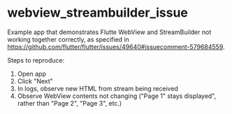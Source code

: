 # webview_streambuilder_issue

Example app that demonstrates Flutte WebView and StreamBuilder not working together correctly, as specified in https://github.com/flutter/flutter/issues/49640#issuecomment-579684559.

Steps to reproduce:
1. Open app
2. Click "Next"
3. In logs, observe new HTML from stream being received
4. Observe WebView contents not changing ("Page 1" stays displayed", rather than "Page 2", "Page 3", etc.)
